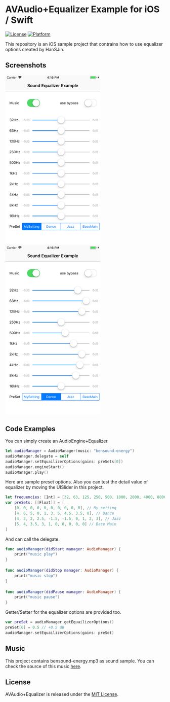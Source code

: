 # AVAudio+Equalizer Example for iOS / Swift

[![License](https://img.shields.io/cocoapods/l/Auk.svg?style=flat)](LICENSE)
[![Platform](https://img.shields.io/cocoapods/p/Auk.svg?style=flat)](http://cocoadocs.org/docsets/Auk)

This repository is an iOS sample project that contrains how to use equalizer options created by HanSJin.

## Screenshots

<img src='./screenshot1.png' alt='A screenshot of AVAudio+Equalizer' width='300'>
<img src='./screenshot2.png' alt='A screenshot of AVAudio+Equalizer' width='300'>

## Code Examples


You can simply create an AudioEngine+Equalizer.

```Swift
let audioManager = AudioManager(music: "bensound-energy")
audioManager.delegate = self
audioManager.setEquailizerOptions(gains: preSets[0])
audioManager.engineStart()
audioManager.play()
```

Here are sample preset options. Also you can test the detail value of equalizer by moving the UISlider in this project.

```Swift
let frequencies: [Int] = [32, 63, 125, 250, 500, 1000, 2000, 4000, 8000, 16000]
var preSets: [[Float]] = [
    [0, 0, 0, 0, 0, 0, 0, 0, 0, 0], // My setting
    [4, 6, 5, 0, 1, 3, 5, 4.5, 3.5, 0], // Dance
    [4, 3, 2, 2.5, -1.5, -1.5, 0, 1, 2, 3], // Jazz
    [5, 4, 3.5, 3, 1, 0, 0, 0, 0, 0] // Base Main
]
```

And can call the delegate.

```Swift
func audioManager(didStart manager: AudioManager) {
    print("music play")
}

func audioManager(didStop manager: AudioManager) {
    print("music stop")
}

func audioManager(didPause manager: AudioManager) {
    print("music pause")
}
```

Getter/Setter for the equalizer options are provided too.

```Swift
var preSet = audioManager.getEquailizerOptions()
preSet[0] = 0.5 // +0.5 dB
audioManager.setEquailizerOptions(gains: preSet)
```


## Music

This project contains bensound-energy.mp3 as sound sample. You can check the source of this music [here](https://www.bensound.com/royalty-free-music/track/energy).

## License

AVAudio+Equalizer is released under the [MIT License](LICENSE).

